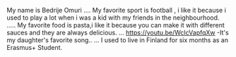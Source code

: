 My name is Bedrije Omuri
....
My favorite sport is football , i like it because i used to play a lot when i was a kid with my friends in the neighbourhood.
.....
My favorite food is pasta,i like it because you can make it with different sauces and they are always delicious.
...
https://youtu.be/WcIcVapfqXw -It's my daughter's favorite song..
...
I used to live in Finland for six months  as an Erasmus+  Student.